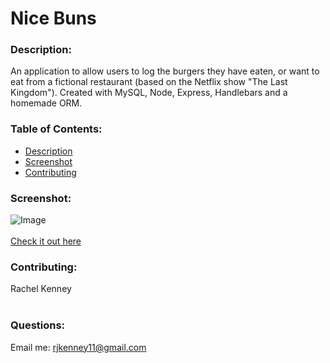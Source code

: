 # Nice Buns
  
### Description: 
An application to allow users to log the burgers they have eaten, or want to eat from a fictional restaurant (based on the Netflix show "The Last Kingdom").  Created with MySQL, Node, Express, Handlebars and a homemade ORM.

### Table of Contents:
  - [Description](#description)
  - [Screenshot](#screenshot)
  - [Contributing](#contributing)


### Screenshot:
![Image](https://user-images.githubusercontent.com/74163812/112504488-39257680-8d62-11eb-8ea4-dc4959b72d3a.png)
<br />
<br />
<a href="https://intense-scrubland-85974.herokuapp.com/">Check it out here</a>

### Contributing:
Rachel Kenney<br />
<br />

### Questions:
Email me: rjkenney11@gmail.com<br />
<br />
 

